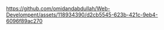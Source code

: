 https://github.com/omidandabdullah/Web-Develompent/assets/118934390/d2cb5545-623b-421c-9eb4-6096f89ac270
